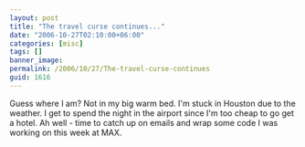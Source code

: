 ```yaml
---
layout: post
title: "The travel curse continues..."
date: "2006-10-27T02:10:00+06:00"
categories: [misc]
tags: []
banner_image: 
permalink: /2006/10/27/The-travel-curse-continues
guid: 1616
---
```


Guess where I am? Not in my big warm bed. I'm stuck in Houston due to the weather. I get to spend the night in the airport since I'm too cheap to go get a hotel. Ah well - time to catch up on emails and wrap some code I was working on this week at MAX.